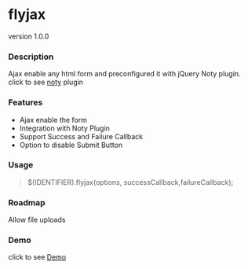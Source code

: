 # flyjax
version 1.0.0

### Description
Ajax enable any html form and preconfigured it with jQuery Noty plugin. 
click to see <a href="http://ned.im/noty/#/about">noty</a> plugin
 
### Features
- Ajax enable the form
- Integration with Noty Plugin
- Support Success and Failure Callback
- Option to disable Submit Button

### Usage
> $(IDENTIFIER).flyjax(options, successCallback,failureCallback);

### Roadmap
Allow file uploads

### Demo
click to see <a href="">Demo</a>
					
